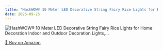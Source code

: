 ```yaml
---
title: "HashWOW® 10 Meter LED Decorative String Fairy Rice Lights for Home Decoration Indoor and Outdoor Decoration Lights,…"
date: 2025-09-25
---
```


<img src="" alt="HashWOW® 10 Meter LED Decorative String Fairy Rice Lights for Home Decoration Indoor and Outdoor Decoration Lights,…" style="max-width:100%;"/>

[🛒 Buy on Amazon](?tag=dineshtechblo-21)